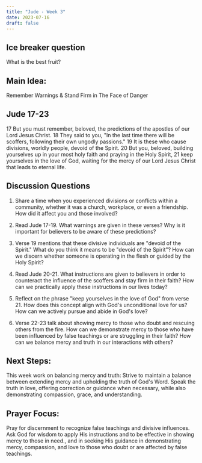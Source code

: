 ```yaml
---
title: "Jude - Week 3"
date: 2023-07-16
draft: false
---
```


## Ice breaker question
What is the best fruit?

## Main Idea:
Remember Warnings & Stand Firm in The Face of Danger

## Jude 17-23 
17 But you must remember, beloved, the predictions of the apostles of our Lord Jesus Christ. 18 They said to you, "In the last time there will be scoffers, following their own ungodly passions." 19 It is these who cause divisions, worldly people, devoid of the Spirit. 20 But you, beloved, building yourselves up in your most holy faith and praying in the Holy Spirit, 21 keep yourselves in the love of God, waiting for the mercy of our Lord Jesus Christ that leads to eternal life.

## Discussion Questions
1. Share a time when you experienced divisions or conflicts within a community, whether it was a church, workplace, or even a friendship. How did it affect you and those involved?

2. Read Jude 17-19. What warnings are given in these verses? Why is it important for believers to be aware of these predictions?

3. Verse 19 mentions that these divisive individuals are "devoid of the Spirit." What do you think it means to be "devoid of the Spirit"? How can we discern whether someone is operating in the flesh or guided by the Holy Spirit?

4. Read Jude 20-21. What instructions are given to believers in order to counteract the influence of the scoffers and stay firm in their faith? How can we practically apply these instructions in our lives today?

5. Reflect on the phrase "keep yourselves in the love of God" from verse 21. How does this concept align with God's unconditional love for us? How can we actively pursue and abide in God's love?

6. Verse 22-23 talk about showing mercy to those who doubt and rescuing others from the fire. How can we demonstrate mercy to those who have been influenced by false teachings or are struggling in their faith? How can we balance mercy and truth in our interactions with others?

## Next Steps: 
This week work on balancing mercy and truth: Strive to maintain a balance between extending mercy and upholding the truth of God's Word. Speak the truth in love, offering correction or guidance when necessary, while also demonstrating compassion, grace, and understanding.
## Prayer Focus:
Pray for discernment to recognize false teachings and divisive influences. Ask God for wisdom to apply His instructions and to be effective in showing mercy to those in need., and in seeking His guidance in demonstrating mercy, compassion, and love to those who doubt or are affected by false teachings.

